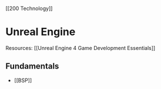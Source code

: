 [[200 Technology]]

# Unreal Engine

Resources:
[[Unreal Engine 4 Game Development Essentials]]

## Fundamentals
- [[BSP]]
